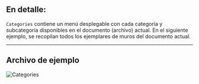 ## En detalle:
`Categories` contiene un menú desplegable con cada categoría y subcategoría disponibles en el documento (archivo) actual. En el siguiente ejemplo, se recopilan todos los ejemplares de muros del documento actual.
___
## Archivo de ejemplo

![Categories](./DSRevitNodesUI.Categories_img.jpg)
